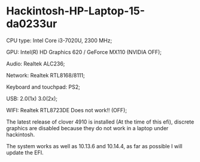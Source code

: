 # Hackintosh-HP-Laptop-15-da0233ur
CPU type:                 Intel Core i3-7020U, 2300 MHz;

GPU:     	                Intel(R) HD Graphics 620 / GeForce MX110 (NVIDIA OFF);

Audio:                    Realtek ALC236;

Network:                  Realtek RTL8168/8111;

Keyboard and touchpad:    PS2;

USB:                      2.0(1x) 3.0(2x);

WIFI:                     Realtek RTL8723DE Does not work!! (OFF);


The latest release of clover 4910 is installed (At the time of this efi), discrete graphics are disabled because they do not work in a laptop under hackintosh.



The system works as well as 10.13.6 and 10.14.4, as far as possible I will update the EFI.
